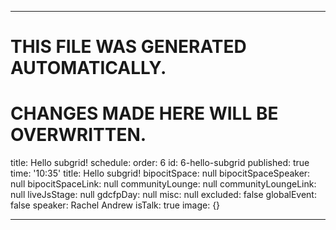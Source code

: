 ----

# THIS FILE WAS GENERATED AUTOMATICALLY.
# CHANGES MADE HERE WILL BE OVERWRITTEN.

title: Hello subgrid!
schedule:
  order: 6
  id: 6-hello-subgrid
  published: true
  time: '10:35'
  title: Hello subgrid!
  bipocitSpace: null
  bipocitSpaceSpeaker: null
  bipocitSpaceLink: null
  communityLounge: null
  communityLoungeLink: null
  liveJsStage: null
  gdcfpDay: null
  misc: null
  excluded: false
  globalEvent: false
  speaker: Rachel Andrew
  isTalk: true
  image: {}

----

